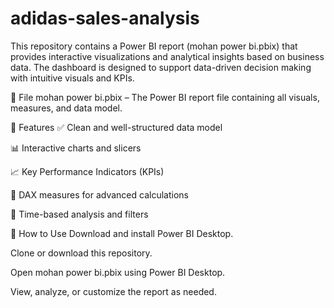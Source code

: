 # adidas-sales-analysis
This repository contains a Power BI report (mohan power bi.pbix) that provides interactive visualizations and analytical insights based on business data. The dashboard is designed to support data-driven decision making with intuitive visuals and KPIs.

📁 File
mohan power bi.pbix – The Power BI report file containing all visuals, measures, and data model.

🚀 Features
✅ Clean and well-structured data model

📊 Interactive charts and slicers

📈 Key Performance Indicators (KPIs)

🧮 DAX measures for advanced calculations

📅 Time-based analysis and filters

🔧 How to Use
Download and install Power BI Desktop.

Clone or download this repository.

Open mohan power bi.pbix using Power BI Desktop.

View, analyze, or customize the report as needed.
